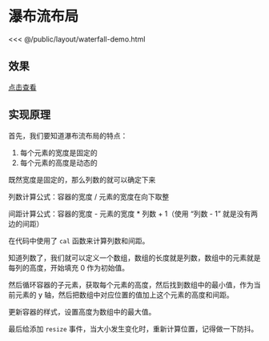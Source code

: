 # 瀑布流布局

<<< @/public/layout/waterfall-demo.html

## 效果

[点击查看](/layout/waterfall-demo.html)

## 实现原理

首先，我们要知道瀑布流布局的特点：

1. 每个元素的宽度是固定的
2. 每个元素的高度是动态的

既然宽度是固定的，那么列数的就可以确定下来

列数计算公式：容器的宽度 / 元素的宽度在向下取整

间距计算公式：容器的宽度 - 元素的宽度 \* 列数 + 1（使用 “列数 - 1” 就是没有两边的间距）

在代码中使用了 `cal` 函数来计算列数和间距。

知道列数了，我们就可以定义一个数组，数组的长度就是列数，数组中的元素就是每列的高度，开始填充 0 作为初始值。

然后循环容器的子元素，获取每个元素的高度，然后找到数组中的最小值，作为当前元素的 y 轴，然后把数组中对应位置的值加上这个元素的高度和间距。

更新容器的样式，设置高度为数组中的最大值。

最后给添加 `resize` 事件，当大小发生变化时，重新计算位置，记得做一下防抖。
